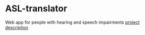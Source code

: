 # ASL-translator
 Web app for people with hearing and speech impairments
 [project description](https://sites.google.com/view/freaky-group-5/project-%ED%94%84%EB%A1%9C%EC%A0%9D%ED%8A%B8/problem-scoping-%EB%AC%B8%EC%A0%9C-%ED%83%90%EC%83%89)

